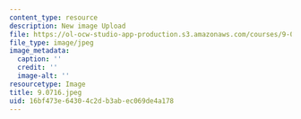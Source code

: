 ```yaml
---
content_type: resource
description: New image Upload
file: https://ol-ocw-studio-app-production.s3.amazonaws.com/courses/9-07-statistics-for-brain-and-cognitive-science-fall-2016/16bf473e64304c2db3abec069de4a178_9.07f16.jpeg
file_type: image/jpeg
image_metadata:
  caption: ''
  credit: ''
  image-alt: ''
resourcetype: Image
title: 9.0716.jpeg
uid: 16bf473e-6430-4c2d-b3ab-ec069de4a178
---
```

